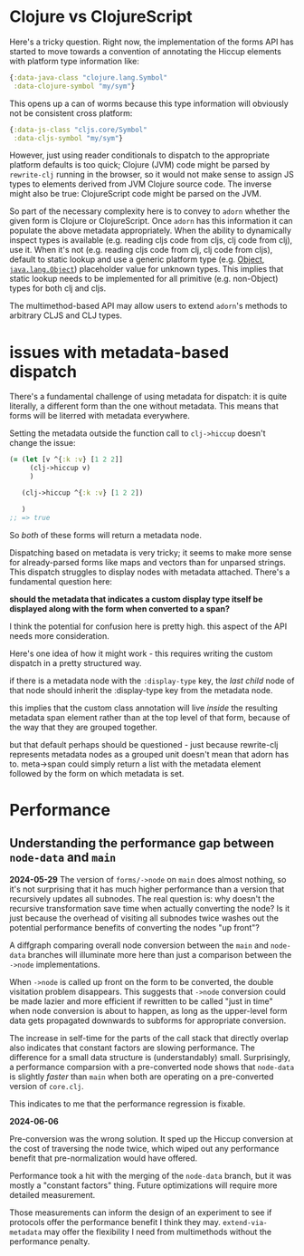 # Clojure vs ClojureScript

Here's a tricky question. Right now, the implementation of the forms API has started to move towards a convention of annotating the Hiccup elements with platform type information like:
```clojure
{:data-java-class "clojure.lang.Symbol"
 :data-clojure-symbol "my/sym"}
```

This opens up a can of worms because this type information will obviously not be consistent cross platform:
```clojure
{:data-js-class "cljs.core/Symbol"
 :data-cljs-symbol "my/sym"}
```

However, just using reader conditionals to dispatch to the appropriate platform defaults is too quick; Clojure (JVM) code might be parsed by `rewrite-clj` running in the browser, so it would not make sense to assign JS types to elements derived from JVM Clojure source code. The inverse might also be true: ClojureScript code might be parsed on the JVM. 

So part of the necessary complexity here is to convey to `adorn` whether the given form is Clojure or ClojureScript. Once `adorn` has this information it can populate the above metadata appropriately. When the ability to dynamically inspect types is available (e.g. reading cljs code from cljs, clj code from clj), use it. When it's not (e.g. reading cljs code from clj, clj code from cljs), default to static lookup and use a generic platform type (e.g. [Object](https://developer.mozilla.org/en-US/docs/Web/JavaScript/Reference/Global_Objects/Object), [`java.lang.Object`](https://docs.oracle.com/en/java/javase/17/docs/api/java.base/java/lang/Object.html)) placeholder value for unknown types. This implies that static lookup needs to be implemented for all primitive (e.g. non-Object) types for both clj and cljs.

The multimethod-based API may allow users to extend `adorn`'s methods to arbitrary CLJS and CLJ types.

# issues with metadata-based dispatch

There's a fundamental challenge of using metadata for dispatch: it is quite literally, a different form than the one without metadata. This means that forms will be literred with metadata everywhere. 

Setting the metadata outside the function call to `clj->hiccup` doesn't change the issue:

```clojure
(= (let [v ^{:k :v} [1 2 2]]
     (clj->hiccup v)
     )

   (clj->hiccup ^{:k :v} [1 2 2])

   )
;; => true

```

So _both_ of these forms will return a metadata node.

Dispatching based on metadata is very tricky; it seems to make more sense for already-parsed forms
like maps and vectors than for unparsed strings. This dispatch struggles to display nodes with metadata attached. There's a fundamental question here:

**should the metadata that indicates a custom display type itself be displayed along with the form when converted to a span?**

I think the potential for confusion here is pretty high. this aspect of the API needs more consideration.

Here's one idea of how it might work - this requires writing the custom dispatch in a
pretty structured way.

if there is a metadata node with the `:display-type` key, the _last child_ node of that node should inherit the :display-type key from the metadata node.

this implies that the custom class annotation will live _inside_ the resulting metadata span element rather than at the top level of that form, because of the way that they are grouped together.

but that default perhaps should be questioned - just because rewrite-clj represents metadata nodes as a grouped unit doesn't mean that adorn has to. meta->span could simply return a list with the metadata element followed by the form on which metadata is set.

# Performance


## Understanding the performance gap between `node-data` and `main`
**2024-05-29**
The version of `forms/->node` on `main` does almost nothing, so it's not surprising that it has much higher performance than a version that recursively updates all subnodes. The real question is: why doesn't the recursive transformation save time when actually converting the node? Is it just because the overhead of visiting all subnodes twice washes out the potential performance benefits of converting the nodes "up front"?

A diffgraph comparing overall node conversion between the `main` and `node-data` branches will illuminate more here than just a comparison between the `->node` implementations.

When `->node` is called up front on the form to be converted, the double visitation problem disappears. This suggests that `->node` conversion could be made lazier and more efficient if rewritten to be called "just in time" when node conversion is about to happen, as long as the upper-level form data gets propagated downwards to subforms for appropriate conversion. 

The increase in self-time for the parts of the call stack that directly overlap also indicates that constant factors are slowing performance. The difference for a small data structure is (understandably) small. Surprisingly, a performance comparsion with a pre-converted node shows that `node-data` is slightly _faster_ than `main` when both are operating on a pre-converted version of `core.clj`. 

This indicates to me that the performance regression is fixable.

**2024-06-06**

Pre-conversion was the wrong solution. It sped up the Hiccup conversion at the cost of traversing the node twice, which wiped out any performance benefit that pre-normalization would have offered.

Performance took a hit with the merging of the `node-data` branch, but it was mostly a "constant factors" thing. Future optimizations will require more detailed measurement. 

Those measurements can inform the design of an experiment to see if protocols offer the performance benefit I think they may. `extend-via-metadata` may offer the flexibility I need from multimethods without the performance penalty. 
